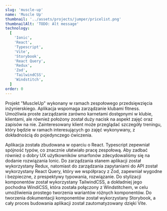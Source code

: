 ```yaml
---
slug: 'muscle-up'
name: 'Muscle Up'
thumbnail: '../assets/projects/jumper/pricelist.png'
thumbnailAlt: 'TODO: Alt message'
technology:
  [
    'Ionic',
    'React',
    'Typescript',
    'Vite',
    'Storybook',
    'React Query',
    'Redux',
    'Zod',
    'TailwindCSS',
    'Windstitch',
  ]
order: 0
---
```


Projekt "MuscleUp" wykonany w ramach zespołowego przedsięwzięcia inżynierskiego. Aplikacja wspomaga zarządzanie klubami fitness. Umożliwia proste zarządzanie zarówno karnetami dostępnymi w klubie, klientami, ale również położony został duży nacisk na aspekt zajęć oraz zapisów na nie. Zainteresowany klient może przeglądać szczegóły treningu, który będzie w ramach interesujących go zajęć wykonywany, z dokładnością do pojedynczego ćwiczenia.

Aplikacja została zbudowana w oparciu o React. Typescript zepewniał spójność typów, co znacznie ułatwiało pracę zespołową. Aby zadbać również o dobry UX użytkowników smarfonów zdecydowaliśmy się na dodanie rozwiązania Ionic. Do zarządzania stanem aplikacji został wykorzystany Redux, natomiast do zarządzania zapytaniami do API został wykorzystany React Query, który we współpracy z Zod, zapewniał wygodne i bezpieczne, z prespektywy typowania, rozwiązanie. Do stylizacji komponentów został wykorzystany TailwindCSS, a dokładniej jego pochodna WindiCSS, która została połączony z Windstitchem, w celu umożliwienia prostego tworzenia wariantów różnych komponentów. Do tworzenia dokumentacji komponentów został wykorzystany Storybook, a cały proces budowania aplikacji został zautomatyzowany dzięki Vite.

